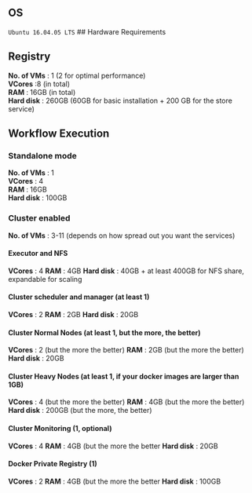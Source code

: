 ## OS  
`` Ubuntu 16.04.05 LTS `` ## Hardware Requirements    

## Registry
  **No. of VMs** : 1 (2 for optimal performance)  
  **VCores** :8 (in total)  
  **RAM** : 16GB  (in total)  
  **Hard disk** : 260GB (60GB for basic installation + 200 GB for the store service)
  
## Workflow Execution

### Standalone mode

  **No. of VMs** : 1  
  **VCores** : 4  
  **RAM** : 16GB  
  **Hard disk** : 100GB  

### Cluster enabled
  **No. of VMs** : 3-11 (depends on how spread out you want the services)
 
#### Executor and NFS
  **VCores** : 4
  **RAM** : 4GB
  **Hard disk** : 40GB + at least 400GB for NFS share, expandable for scaling

#### Cluster scheduler and manager (at least 1)
  **VCores** : 2
  **RAM** : 2GB
  **Hard disk** : 20GB

#### Cluster Normal Nodes (at least 1, but the more, the better)
  **VCores** : 2 (but the more the better)
  **RAM** : 2GB (but the more the better)
  **Hard disk** : 20GB

#### Cluster Heavy Nodes (at least 1, if your docker images are larger than 1GB)
  **VCores** : 4 (but the more the better)
  **RAM** : 4GB (but the more the better)
  **Hard disk** : 200GB (but the more, the better)

#### Cluster Monitoring (1, optional)
  **VCores** : 4
  **RAM** : 4GB (but the more the better
  **Hard disk** : 20GB

#### Docker Private Registry (1)
  **VCores** : 2
  **RAM** : 4GB (but the more the better
  **Hard disk** : 100GB
